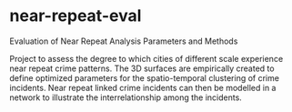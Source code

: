# near-repeat-eval
Evaluation of Near Repeat Analysis Parameters and Methods

Project to assess the degree to which cities of different scale experience near repeat crime patterns. 
The 3D surfaces are empirically created to define optimized parameters for the spatio-temporal clustering of crime incidents.
Near repeat linked crime incidents can then be modelled in a network to illustrate the interrelationship among the incidents.
